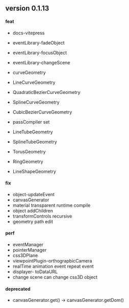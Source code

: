 ## version 0.1.13

#### feat

- docs-vitepress

- eventLibrary-fadeObject
- eventLibrary-focusObject
- eventLibrary-changeScene

- curveGeometry
- LineCurveGeometry
- QuadraticBezierCurveGeometry
- SplineCurveGeometry
- CubicBezierCurveGeometry
- passCompiler set
- LineTubeGeometry
- SplineTubeGeometry
- TorusGeometry
- RingGeometry
- LineShapeGeometry

#### fix

- object-updateEvent
- canvasGenerator
- material transparent runtime compile
- object addChildren
- transformControls recursive
- geometry path edit

#### perf

- eventManager
- pointerManager
- css3DPlane
- viewpointPlugin-orthograpbicCamera
- realTime animation event repeat event
- displayer- toDataURL
- change scene can change css3D object

#### deprecated

- canvasGenerator.get() -> canvasGenerator.getDom()
